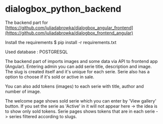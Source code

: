 # dialogbox_python_backend
The backend part for [https://github.com/juliadabrowka/dialogbox_angular_frontend](https://github.com/juliadabrowka/dialogbox_frontend_angular)

Install the requirements
$ pip install -r requirements.txt

Used database : POSTGRESQL

The backend part of imports images and some data via API to frontend app (Angular). Entering admin you can add serie title, description and image. The slug is created itself and it's unique for each serie. Serie also has a option to choose if it's sold or active in sale.

You can also add tokens (images) to each serie with title, author and number of image.

The welcome page shows sold serie which you can enter by 'View gallery' button. If you set the serie as 'Active' in it will not appear here -> the idea is to show only sold tokens. Serie pages shows tokens that are in each serie -> series filtered according to slugs.

